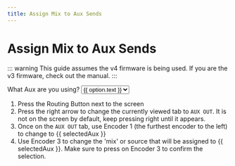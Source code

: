 ```yaml
---
title: Assign Mix to Aux Sends
---
```


<script setup>
  import { ref } from 'vue'

  const selectedAux = ref('your desired aux')
  const auxOptions = ref([
    {text: "Aux 1", value: "Aux 1"},
    {text: "Aux 2", value: "Aux 2"},
    {text: "Aux 3", value: "Aux 3"},
    {text: "Aux 4", value: "Aux 4"},
    {text: "Aux 5", value: "Aux 5"},
    {text: "Aux 6", value: "Aux 6"}
  ])
</script>

# Assign Mix to Aux Sends

::: warning
This guide assumes the v4 firmware is being used. If you are the v3 firmware, check out the manual.
:::

<p>
  What Aux are you using?
  <select v-model="selectedAux">
    <option disabled value="">Aux Selection</option>
    <option v-for="option in auxOptions" :value="option.value">
      {{ option.text }}
    </option>
  </select>
</p>

1. Press the Routing Button next to the screen
2. Press the right arrow to change the currently viewed tab to `AUX OUT`. It is not on the screen by default, keep pressing right until it appears.
3. Once on the `AUX OUT` tab, use Encoder 1 (the furthest encoder to the left) to change to {{ selectedAux }}
4. Use Encoder 3 to change the 'mix' or source that will be assigned to {{ selectedAux }}. Make sure to press on Encoder 3
   to confirm the selection.

<style>
  
</style>
